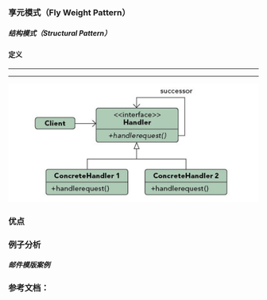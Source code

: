 ### 享元模式（Fly Weight Pattern）

##### 结构模式（Structural Pattern）

#### 定义

******

******

![Chain_Of_Responsibility Pattern UML](https://github.com/nox60/go-design-pattern/blob/master/images/chain_of_responsibility_pattern.png)


### 优点

### 例子分析

##### 邮件模版案例




### 参考文档：
